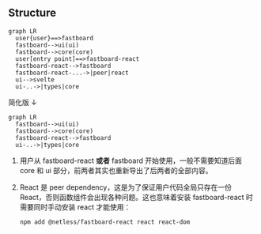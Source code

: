## Structure

```mermaid
graph LR
  user{user}==>fastboard
  fastboard-->ui(ui)
  fastboard-->core(core)
  user[entry point]==>fastboard-react
  fastboard-react-->fastboard
  fastboard-react-...->|peer|react
  ui-->svelte
  ui-..->|types|core
```

简化版 &darr;

```mermaid
graph LR
  fastboard-->ui(ui)
  fastboard-->core(core)
  fastboard-react-->fastboard
  ui-..->|types|core
```

1. 用户从 fastboard-react **或者** fastboard 开始使用，一般不需要知道后面 core 和 ui 部分，前两者其实也重新导出了后两者的全部内容。

2. React 是 peer dependency，这是为了保证用户代码全局只存在一份 React，否则函数组件会出现各种问题。这也意味着安装 fastboard-react 时需要同时手动安装 react 才能使用：

   ```bash
   npm add @netless/fastboard-react react react-dom
   ```
